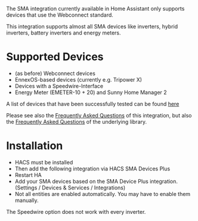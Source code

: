 The SMA integration currently available in Home Assistant only supports devices that use the Webconnect standard.

This integration supports almost all SMA devices like inverters, hybrid inverters, battery inverters and energy meters.


# Supported Devices
* (as before) Webconnect devices
* EnnexOS-based devices (currently e.g. Tripower X)
* Devices with a Speedwire-Interface
* Energy Meter (EMETER-10 + 20) and Sunny Home Manager 2

A list of devices that have been successfully tested can be found [here](https://github.com/littleyoda/pysma/blob/master/README.md)

Please see also the [Frequently Asked Questions](https://github.com/littleyoda/ha-pysmaplus/blob/main/docs/faq.md) of this integration, but also the 
[Frequently Asked Questions](https://github.com/littleyoda/pysma/blob/master/doc/faq_DE.md) of the underlying library.

# Installation
*   HACS must be installed
* Then add the following integration via HACS
    SMA Devices Plus
* Restart HA
*  Add your SMA devices based on the SMA Device Plus integration.
    (Settings / Devices & Services / Integrations)
*   Not all entities are enabled automatically. You may have to enable them manually.

The Speedwire option does not work with every inverter.



